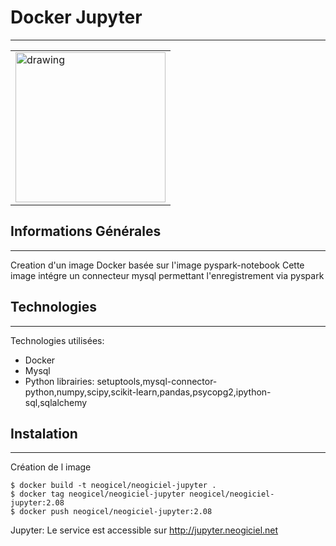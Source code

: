 ﻿## <h1>Docker Jupyter</h1>
***

<table><tr>
  <td><img src="https://upload.wikimedia.org/wikipedia/commons/1/1e/Docker_Logo.png" alt="drawing" height="240px"/></td>
</tr></table>

## Informations Générales
***
Creation d'un image Docker basée sur l'image pyspark-notebook
Cette image intégre un connecteur mysql permettant l'enregistrement via pyspark

## Technologies
***
Technologies utilisées:
* Docker
* Mysql
* Python
librairies:
setuptools,mysql-connector-python,numpy,scipy,scikit-learn,pandas,psycopg2,ipython-sql,sqlalchemy


## Instalation
***
Création de l image<br>
```
$ docker build -t neogicel/neogiciel-jupyter .
$ docker tag neogicel/neogiciel-jupyter neogicel/neogiciel-jupyter:2.08
$ docker push neogicel/neogiciel-jupyter:2.08
```

Jupyter:
Le service est accessible sur http://jupyter.neogiciel.net





